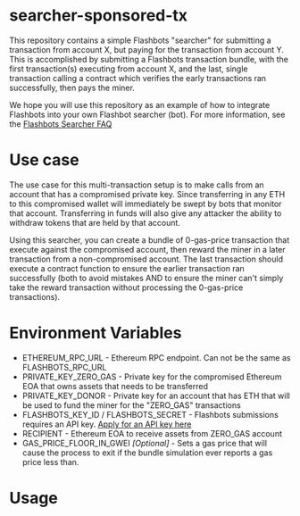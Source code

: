 searcher-sponsored-tx
=======================
This repository contains a simple Flashbots "searcher" for submitting a transaction from account X, but paying for the transaction from account Y. This is accomplished by submitting a Flashbots transaction bundle, with the first transaction(s) executing from account X, and the last, single transaction calling a contract which verifies the early transactions ran successfully, then pays the miner.

We hope you will use this repository as an example of how to integrate Flashbots into your own Flashbot searcher (bot). For more information, see the [Flashbots Searcher FAQ](https://hackmd.io/@flashbots/rk-qzgzCD)

Use case
========
The use case for this multi-transaction setup is to make calls from an account that has a compromised private key. Since transferring in any ETH to this compromised wallet will immediately be swept by bots that monitor that account. Transferring in funds will also give any attacker the ability to withdraw tokens that are held by that account.

Using this searcher, you can create a bundle of 0-gas-price transaction that execute against the compromised account, then reward the miner in a later transaction from a non-compromised account. The last transaction should execute a contract function to ensure the earlier transaction ran successfully (both to avoid mistakes AND to ensure the miner can't simply take the reward transaction without processing the 0-gas-price transactions).

Environment Variables
=====================
- ETHEREUM_RPC_URL - Ethereum RPC endpoint. Can not be the same as FLASHBOTS_RPC_URL
- PRIVATE_KEY_ZERO_GAS - Private key for the compromised Ethereum EOA that owns assets that needs to be transferred
- PRIVATE_KEY_DONOR - Private key for an account that has ETH that will be used to fund the miner for the "ZERO_GAS" transactions 
- FLASHBOTS_KEY_ID / FLASHBOTS_SECRET - Flashbots submissions requires an API key. [Apply for an API key here](https://docs.google.com/forms/d/e/1FAIpQLSd4AKrS-vcfW1X-dQvkFY73HysoKfkhcd-31Tj8frDAU6D6aQ/viewform) 
- RECIPIENT - Ethereum EOA to receive assets from ZERO_GAS account
- GAS_PRICE_FLOOR_IN_GWEI _[Optional]_ - Sets a gas price that will cause the process to exit if the bundle simulation ever reports a gas price less than.

Usage
======================

